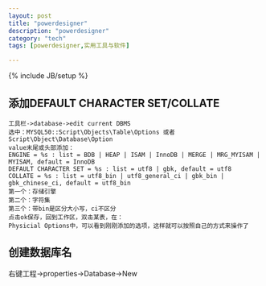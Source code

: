 ```yaml
---
layout: post
title: "powerdesigner"
description: "powerdesigner"
category: "tech"
tags: [powerdesigner,实用工具与软件]

---
```

{% include JB/setup %}

## 添加DEFAULT CHARACTER SET/COLLATE

    工具栏->database->edit current DBMS
    选中：MYSQL50::Script\Objects\Table\Options 或者 Script\Object\Database\Option
    value末尾或头部添加：
    ENGINE = %s : list = BDB | HEAP | ISAM | InnoDB | MERGE | MRG_MYISAM | MYISAM, default = InnoDB
    DEFAULT CHARACTER SET = %s : list = utf8 | gbk, default = utf8
    COLLATE = %s : list = utf8_bin | utf8_general_ci | gbk_bin | gbk_chinese_ci, default = utf8_bin
    第一个：存储引擎
    第二个：字符集
    第三个：带bin是区分大小写，ci不区分
    点击ok保存，回到工作区，双击某表，在：
    Physicial Options中，可以看到刚刚添加的选项，这样就可以按照自己的方式来操作了

## 创建数据库名

右键工程->properties->Database->New
